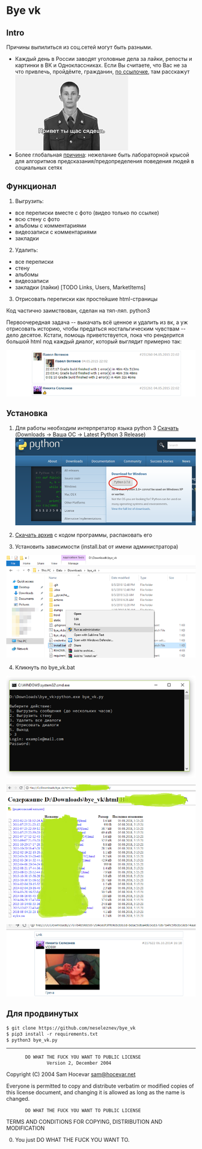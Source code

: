 # Bye vk

## Intro

Причины выпилиться из соц.сетей могут быть разными.
 * Каждый день в России заводят уголовные дела за лайки, репосты и
 картинки в ВК и Одноклассниках. Если Вы считаете, что Вас не за что
 привлечь, пройдёмте, гражданин, [по ссылочке](https://medialeaks.ru/2907bva-idyom-na-posadku/),
  там расскажут ![](static/hello.jpg)
 * Более глобальная
 [причина](https://vc.ru/43175-pochemu-stoit-udalit-vse-akkaunty-v-socialnyh-setyah):
  нежелание быть лабораторной крысой для алгоритмов предсказания/предопределения поведения людей в социальных сетях

## Функционал

1. Выгрузить:
 * все переписки вместе с фото (видео только по ссылке)
 * всю стену с фото
 * альбомы с комментариями
 * видеозаписи с комментариями
 * закладки
2. Удалить:
 * все переписки
 * стену
 * альбомы
 * видеозаписи
 * закладки (лайки) [TODO Links, Users, MarketItems]
3. Отрисовать переписки как простейшие html-страницы

Код частично заимствован, сделан на тяп-ляп. python3

Первоочередная задача -- выкачать всё ценное и удалить из вк, а уж отрисовать историю,
чтобы предаться ностальгическим чувствам -- дело десятое. Кстати, помощь приветствуется, пока что рендерится большой html под каждый диалог, который выглядит примерно так:

![](static/wall2.png)

## Установка

1. Для работы необходим интерпретатор языка python 3 [Скачать](https://www.python.org/) (Downloads -> Ваша ОС -> Latest Python 3 Release)
![](static/python1.png)

2. [Скачать архив](https://github.com/neseleznev/bye_vk/archive/master.zip) с кодом программы, распаковать его

3. Установить зависимости (install.bat от имени администратора)

![Запустить install.bat от имени администратора](static/work0.png)

4. Кликнуть по bye_vk.bat

![Запуск](static/work1.png)

![Диалоги](static/work2.png)

![Диалог](static/work3.png)

## Для продвинутых

```
$ git clone https://github.com/neseleznev/bye_vk
$ pip3 install -r requirements.txt
$ python3 bye_vk.py
```


______________________________________________________

           DO WHAT THE FUCK YOU WANT TO PUBLIC LICENSE
                   Version 2, December 2004

Copyright (C) 2004 Sam Hocevar <sam@hocevar.net>

Everyone is permitted to copy and distribute verbatim or modified
copies of this license document, and changing it is allowed as long
as the name is changed.

           DO WHAT THE FUCK YOU WANT TO PUBLIC LICENSE
  TERMS AND CONDITIONS FOR COPYING, DISTRIBUTION AND MODIFICATION

 0. You just DO WHAT THE FUCK YOU WANT TO.

